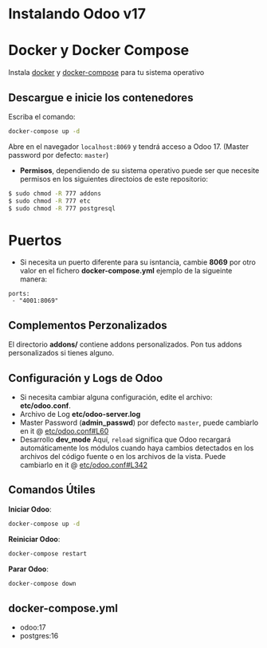 # Instalando Odoo v17

# Docker y Docker Compose
Instala [docker](https://docs.docker.com/get-docker/) y [docker-compose](https://docs.docker.com/compose/install/) para tu sistema operativo

## Descargue e inicie los contenedores

Escriba el comando:
``` sh
docker-compose up -d
```
Abre en el navegador `localhost:8069` y tendrá acceso a Odoo 17. (Master password por defecto: `master`)

- **Permisos**, dependiendo de su sistema operativo puede ser que necesite permisos en los siguientes directoios de este repositorio:

``` sh
$ sudo chmod -R 777 addons
$ sudo chmod -R 777 etc
$ sudo chmod -R 777 postgresql
```

# Puertos 
- Si necesita un puerto diferente para su isntancia, cambie **8069** por otro valor en el fichero **docker-compose.yml** ejemplo de la sigueinte manera:

```
ports:
 - "4001:8069"
```

## Complementos Perzonalizados

El directorio **addons/** contiene addons personalizados. Pon tus addons personalizados si tienes alguno.

## Configuración y Logs de Odoo

* Si necesita cambiar alguna configuración, edite el archivo: **etc/odoo.conf**.
* Archivo de Log **etc/odoo-server.log**
* Master Password (**admin_passwd**) por defecto `master`, puede cambiarlo en it @ [etc/odoo.conf#L60](/etc/odoo.conf#L60)
* Desarrollo **dev_mode** Aquí, `reload` significa que Odoo recargará automáticamente los módulos cuando haya cambios detectados en los archivos del código fuente o en los archivos de la vista. Puede cambiarlo en it @ [etc/odoo.conf#L342](/etc/odoo.conf#L342)

## Comandos Útiles

**Iniciar Odoo**:

``` bash
docker-compose up -d
```

**Reiniciar Odoo**:

``` bash
docker-compose restart
```

**Parar Odoo**:

``` bash
docker-compose down
```

## docker-compose.yml

* odoo:17
* postgres:16


